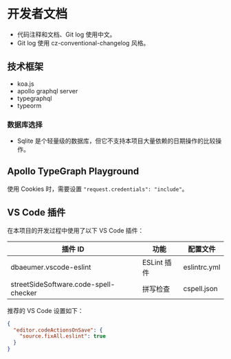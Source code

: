 # 开发者文档

- 代码注释和文档、Git log 使用中文。
- Git log 使用 cz-conventional-changelog 风格。

## 技术框架

- koa.js
- apollo graphql server
- typegraphql
- typeorm

### 数据库选择

- Sqlite 是个轻量级的数据库，但它不支持本项目大量依赖的日期操作的比较操作。

## Apollo TypeGraph Playground

使用 Cookies 时，需要设置 `"request.credentials": "include"`。

## VS Code 插件

在本项目的开发过程中使用了以下 VS Code 插件：

| 插件 ID | 功能 | 配置文件 |
| --- | --- | --- |
| dbaeumer.vscode-eslint | ESLint 插件 | eslintrc.yml |
| streetSideSoftware.code-spell-checker | 拼写检查 | cspell.json |

推荐的 VS Code 设置如下：

``` json
{
  "editor.codeActionsOnSave": {
    "source.fixAll.eslint": true
  }
}
```

